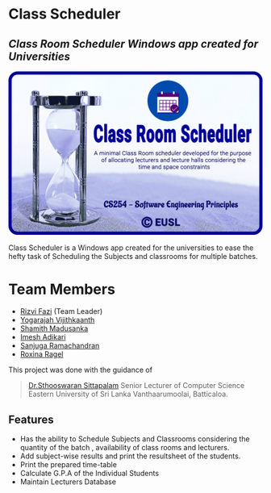 # Class Scheduler
## _Class Room Scheduler Windows app created for Universities_

![N|Solid](https://raw.githubusercontent.com/rizvifazi/class_scheduler/master/Class%20Scheduler/Resources/Project%20About.png)

Class Scheduler is a Windows app created for the universities to ease the hefty task of Scheduling the Subjects and classrooms for multiple batches.

# Team Members
- [Rizvi Fazi](https://www.linkedin.com/in/rizvifazi/) (Team Leader)
- [Yogarajah Vijithkaanth](https://www.linkedin.com/in/vijithkaanth-yogarajah-8a781220b/)
- [Shamith Madusanka](https://www.linkedin.com/in/shamith-madusanka-544646100/)
- [Imesh Adikari](https://www.facebook.com/imesh.adhikari.58)
- [Sanjuga Ramachandran](https://www.facebook.com/profile.php?id=100069736003672)
- [Roxina Ragel](https://www.facebook.com/roxina.ragel.7)


This project was done with the guidance of  
> [Dr.Sthooswaran Sittapalam](https://www.facebook.com/sotheeswaran)
> Senior Lecturer of Computer Science
> Eastern University of Sri Lanka
> Vanthaarumoolai, Batticaloa.

## Features

- Has the ability to Schedule Subjects and Classrooms considering the quantity of the batch , availability of class rooms and lecturers.  
- Add subject-wise results and print the resultsheet of the students.
- Print the prepared time-table
- Calculate G.P.A of the Individual Students
- Maintain Lecturers Database
